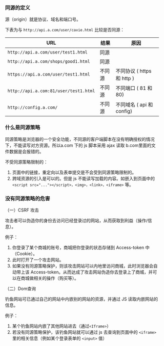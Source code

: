 ### **同源**的定义

源（origin）就是协议、域名和端口号。

下表为与 `http://api.a.com/user/cavie.html` 比较是否同源：

| URL                                   | 结果   | 原因                       |
| ------------------------------------- | ------ | -------------------------- |
| `http://api.a.com/user/test1.html`    | 同源   |                            |
| `http://api.a.com/shops/good1.html`   | 同源   |                            |
| `https://api.a.com/user/test1.html`   | 不同源 | 不同协议 ( https 和 http ) |
| `http://api.a.com:81/user/test1.html` | 不同源 | 不同端口 ( 81 和 80)       |
| `http://config.a.com/`                | 不同源 | 不同域名 ( api 和 config)  |



### 什么是同源策略

同源策略是浏览器的一个安全功能，不同源的客户端脚本在没有明确授权的情况下，不能读写对方资源。所以a.com 下的 js 脚本采用 ajax 读取 b.com里面的文件数据是会报错的。

不受同源策略限制的：

1. 页面中的链接，重定向以及表单提交是不会受到同源策略限制的。
2. 跨域资源的引入是可以的。但是 js 不能读写加载的内容。如嵌入到页面中的 `<script src="..."></script>，<img>，<link>，<iframe>` 等。



### 没有同源策略的危害

（一）CSRF 攻击

攻击者可以伪造你的身份去访问已经登录过的网站，从而获取到利益（操作/信息）。

例子：

1. 你登录了某个商城的账号，商城把你登录的状态存储到 Access-token 中（Cookie）。
2. 此时打开了一个攻击网站。
3. 如果没有同源策略保护，则该攻击网站可以内地里访问商城，此时浏览器会自动带上该 Access-token。从而达成了攻击网站伪造你去登录上了商城，并可以在商城做相关的操作（购买等）。



（二）Dom查询

钓鱼网站可已通过自己的网站中内嵌别的网站的资源，并通过 JS 读取内嵌网站的信息。

例子：

1. 某个钓鱼网站内嵌了其他网站进去（通过`<Iframe>`）
2. 若没有同源策略保护，该钓鱼网站就可以通过 js 去查询到页面中的 `<iframe>` 里的相关信息（例如某个登录表单的 `<input>` 值）

